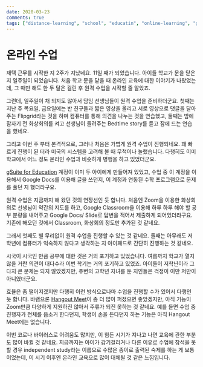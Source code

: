 ```yaml
---
date: 2020-03-23
comments: true
tags: ["distance-learning", "school", "educatin", "online-learning", "google-classroom"]
---
```


# 온라인 수업

재택 근무를 시작한 지 2주가 지났네요. 11일 째가 되었습니다. 아이들 학교가 문을
닫은 지 일주일이 되었습니다. 처음 학교 문을 닫을 때 온라인 교육에 대한 이야기가
나왔었는 데, 그 때만 해도 한 두 달은 걸린 후 원격 수업을 시작할 줄 알았죠.

그런데, 일주일이 채 되지도 않아서 담임 선생님들이 원격 수업을 준비하더군요.
첫째는 지난 주 목요일, 금요일에는 반 친구들과 짧은 영상을 올리고 서로 영상으로
댓글을 달아주는 Flipgrid라는 것을 하며 컴퓨터를 통해 의견을 나누는 것을
연습했고, 둘째는 밤에 잠자기 전 화상회의를 켜고 선생님이 들려주는 Bedtime
story를 듣고 잠에 드는 연습을 했네요.

그리고 이번 주 부터 본격적으로, 그러나 처음은 가볍게 원격 수업이 진행되네요. 꽤
빠르게 진행이 된 터라 미국의 시스템을 고려해 볼 때 무척이나 놀랬습니다. 다행히도
이미 학교에서 어느 정도 온라인 수업과 비슷하게 병행을 하고 있었더군요.

[gSuite for Education][] 계정이 이미 두 아이에게 만들어져 있었고, 수업 중 이
계정을 이용해서 Google Docs를 이용해 글을 쓰던지, 이 계정과 연동된 수학
프로그램으로 문제를 풀던 지 했더라구요.

[gSuite for Education]: https://edu.google.com/products/gsuite-for-education/

원격 수업은 지금까지 해 왔던 것의 연장선인 듯 합니다. 처음엔 Zoom을 이용한
화상회의로 선생님이 약간의 지도를 하고, Google Classroom을 이용해 하루 하루 해야
할 공부 분량을 내어주고 Google Docs/ Slide로 답변을 적어서 제출하게
되어있더라구요. 기존에 해오던 것에서 Classroom, 화상회의 정도만 추가된 것
같네요.

그래서 첫째도 별 무리없이 원격 수업을 진행할 수 있는 것 같네요. 둘째는 아무래도
저학년에 컴퓨터가 익숙하지 않다고 생각하는 지 아이패드로 간단히 진행하는 것
같네요.

시국이 시국인 만큼 공부에 대한 것은 거의 포기하고 있었습니다. 여름까지 학교가
열지 않을 거란 의견이 대다수라 이번 학기는 거의 포기하고 있었죠. 아이들이
저학년이라 그다지 큰 문제는 되지 않았겠지만, 주변의 고학년 자녀를 둔 지인들은
걱정이 이만 저만이 아니였더군요.

효율은 좀 떨어지겠지만 다행히 이런 방식으로나마 수업을 진행할 수가 있어서 다행인
듯 합니다. 바램으론 [Hangout Meet][]이 좀 더 많이 퍼졌으면 좋았겠지만, 아직
기능이 Zoom만큼 다양하게 지원하진 않아서 주류가 되진 못하는 것 같네요. 예를 들면
수업 중 진행자가 전체를 음소거 한다던지, 학생이 손을 든다던지 하는 기능은 아직
Hangout Meet에는 없습니다.

[Hangout Meet]: https://gsuite.google.com/products/meet/

이번 코로나 바이러스로 어려움도 많지만, 이 힘든 시기가 지나고 나면 교육에 관한
부분도 많이 바뀔 것 같네요. 지금까지는 아이가 감기걸리거나 다른 이유로 수업에
참석을 못할 경우 independent study라는 이름으로 수많은 종이로 출력된 숙제를 하는
게 보통이었는데, 이 시기 이후엔 온라인 교육으로 많이 대체될 것 같은 느낌입니다.
